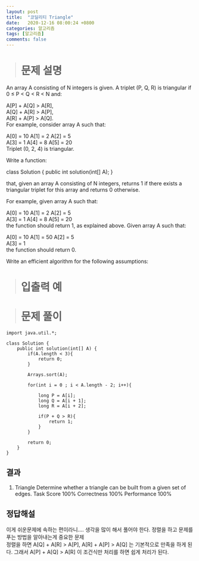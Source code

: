```yaml
---
layout: post
title:  "코딜리티 Triangle"
date:   2020-12-16 08:00:24 +0800
categories: 알고리즘
tags: [알고리즘]
comments: false
---
```


># 문제 설명
  
An array A consisting of N integers is given. A triplet (P, Q, R) is triangular if 0 ≤ P < Q < R < N and:  
  
A[P] + A[Q] > A[R],  
A[Q] + A[R] > A[P],  
A[R] + A[P] > A[Q].  
For example, consider array A such that:  
  
  A[0] = 10    A[1] = 2    A[2] = 5  
  A[3] = 1     A[4] = 8    A[5] = 20  
Triplet (0, 2, 4) is triangular.  
  
Write a function:  
  
class Solution { public int solution(int[] A); }  
  
that, given an array A consisting of N integers, returns 1 if there exists a triangular triplet for this array and returns 0 otherwise.  
  
For example, given array A such that:  
  
  A[0] = 10    A[1] = 2    A[2] = 5  
  A[3] = 1     A[4] = 8    A[5] = 20  
the function should return 1, as explained above. Given array A such that:  
  
  A[0] = 10    A[1] = 50    A[2] = 5  
  A[3] = 1  
the function should return 0.  
  
Write an efficient algorithm for the following assumptions:  

># 입출력 예



># 문제 풀이

```
import java.util.*;

class Solution {
    public int solution(int[] A) {
        if(A.length < 3){
            return 0;
        }

        Arrays.sort(A);

        for(int i = 0 ; i < A.length - 2; i++){

            long P = A[i];
            long Q = A[i + 1];
            long R = A[i + 2];

            if(P + Q > R){
                return 1;
            }
        }

        return 0;
    }
}

```

## 결과

1. Triangle
Determine whether a triangle can be built from a given set of edges.
Task Score
100%
Correctness
100%
Performance
100%

## 정답해설

이게 쉬운문제에 속하는 편이라니.... 생각을 많이 해서 풀어야 한다. 정렬을 하고 문제를 푸는 방법을 알아내는게 중요한 문제  
정렬을 하면 A[Q] + A[R] > A[P],  A[R] + A[P] > A[Q] 는 기본적으로 만족을 하게 된다. 
그래서 A[P] + A[Q] > A[R] 이 조건식만 처리를 하면 쉽게 처리가 된다.




